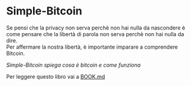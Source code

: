 # Simple-Bitcoin

Se pensi che la privacy non serva perchè non hai nulla da nascondere è come pensare che la libertà di parola non serva perchè non hai nulla da dire.\
Per affermare la nostra libertà, è importante imparare a comprendere Bitcoin.

_Simple-Bitcoin spiega cosa è bitcoin e come funziona_

Per leggere questo libro vai a [BOOK.md](BOOK.md)
